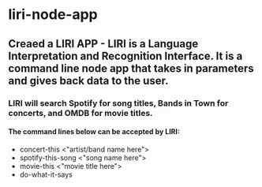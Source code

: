 # liri-node-app

## Creaed a LIRI APP - LIRI is a Language Interpretation and Recognition Interface. It is a command line node app that takes in parameters and gives back data to the user.

### LIRI will search Spotify for song titles, Bands in Town for concerts, and OMDB for movie titles.

#### The command lines below can be accepted by LIRI:

* concert-this <"artist/band name here">
* spotify-this-song <"song name here">
* movie-this <"movie title here">
* do-what-it-says